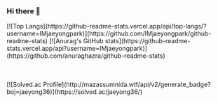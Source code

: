 ### Hi there 👋
<table>
[![Top Langs](https://github-readme-stats.vercel.app/api/top-langs/?username=IMjaeyongpark)](https://github.com/IMjaeyongpark/github-readme-stats)
[![Anurag's GitHub stats](https://github-readme-stats.vercel.app/api?username=IMjaeyongpark)](https://github.com/anuraghazra/github-readme-stats)
  </table><br>
[![Solved.ac Profile](http://mazassumnida.wtf/api/v2/generate_badge?boj=jaeyong36)](https://solved.ac/jaeyong36/)

